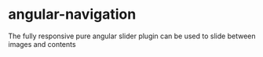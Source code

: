 angular-navigation
==================

The fully responsive pure angular slider plugin can be used to slide between images and contents
